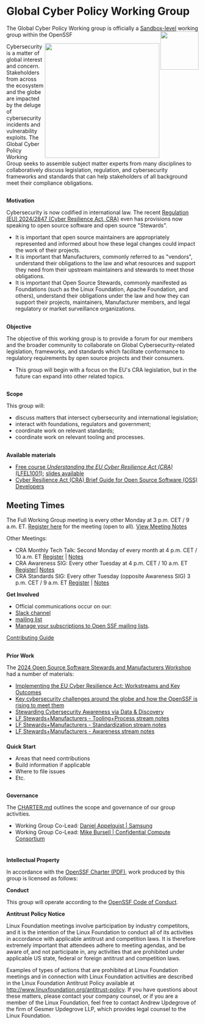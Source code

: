 # Global Cyber Policy Working Group

The Global Cyber Policy Working group is officially a [Sandbox-level](https://github.com/ossf/tac/blob/main/process/working-group-lifecycle.md#to-become-sandbox) working group within the OpenSSF <img align="right" src="https://github.com/ossf/tac/blob/main/files/images/OpenSSF_StagesBadges_sandbox.svg" width="100" height="100">

<img align="right" src="https://github.com/ossf/wg-globalcyberpolicy/blob/main/documents/CRAfish-final.png" width="300" height="300">

Cybersecurity is a matter of global interest and concern.  Stakeholders from across the ecosystem and the globe are impacted by the deluge of cybersecurity incidents and vulnerability exploits.  The Global Cyber Policy Working Group seeks to assemble subject matter experts from many disciplines to collaboratively discuss legislation, regulation, and cybersecurity frameworks and standards that can help stakeholders of all background meet their compliance obligations.


## 
**Motivation**

Cybersecurity is now codified in international law.  The recent [Regulation (EU) 2024/2847 (Cyber Resilience Act, CRA)](https://eur-lex.europa.eu/eli/reg/2024/2847/oj) even has provisions now speaking to open source software and open source "Stewards".

- It is important that open source maintainers are appropriately represented and informed about how these legal changes could impact the work of their projects.
- It is important that Manufacturers, commonly referred to as "vendors", understand their obligations to the law and what resources and support they need from their upstream maintainers and stewards to meet those obligations.
- It is important that Open Source Stewards, commonly manifested as Foundations (such as the Linux Foundation, Apache Foundation, and others), understand their obligations under the law and how they can support their projects, maintainers, Manufacturer members, and legal regulatory or market surveillance organizations.

## 
**Objective**

The objective of this working group is to provide a forum for our members and the broader community to collaborate on Global Cybersecurity-related legislation, frameworks, and standards which facilitate conformance to regulatory requirements by open source projects and their consumers.

- This group will begin with a focus on the EU's CRA legislation, but in the future can expand into other related topics.


## 
**Scope**

This group will:
 - discuss matters that intersect cybersecurity and international legislation;
 - interact with foundations, regulators and government;
 - coordinate work on relevant standards;
 - coordinate work on relevant tooling and processes.

## 
**Available materials**

* [Free course *Understanding the EU Cyber Resilience Act (CRA)* (LFEL1001)](https://training.linuxfoundation.org/express-learning/understanding-the-eu-cyber-resilience-act-cra-lfel1001/); [slides available](https://docs.google.com/presentation/d/1j3OlNz2k5rk9KRD8ZZz8xvsM_hyxqOioK4UUkJTWee8/edit)
* [Cyber Resilience Act (CRA) Brief Guide for Open Source Software (OSS) Developers](https://best.openssf.org/CRA-Brief-Guide-for-OSS-Developers)

## Meeting Times

The Full Working Group meeting is every other Monday at 3 p.m. CET / 9 a.m. ET. [Register here](https://zoom-lfx.platform.linuxfoundation.org/meeting/97523638150?password=dca95395-796b-44f2-afd7-413329eed229&invite=true) for the meeting (open to all). [View Meeting Notes](https://docs.google.com/document/d/1iAplSQheMgemdMnEw74uPj3oi_6rLLbFFXhg4svqIDo/edit?tab=t.0#heading=h.9m0zi4b0wnne)

Other Meetings:
* CRA Monthly Tech Talk: Second Monday of every month at 4 p.m. CET / 10 a.m. ET [Register](https://zoom-lfx.platform.linuxfoundation.org/meeting/97523638150?password=dca95395-796b-44f2-afd7-413329eed229&invite=true) | [Notes](https://docs.google.com/document/d/1PU1qL7rDY1Gc-qOY16JoWb_eCf5H4N2IXJt0CFqZoFE/edit?tab=t.0#heading=h.omyjy2x7t74i)
* CRA Awareness SIG: Every other Tuesday at 4 p.m. CET / 10 a.m. ET [Register](https://zoom-lfx.platform.linuxfoundation.org/meeting/98786181680?password=6ec50066-ae09-4262-890a-41c34719b707&invite=true)| [Notes](https://docs.google.com/document/d/1iAplSQheMgemdMnEw74uPj3oi_6rLLbFFXhg4svqIDo/edit?tab=t.0#heading=h.9m0zi4b0wnne)
* CRA Standards SIG: Every other Tuesday (opposite Awareness SIG) 3 p.m. CET / 9 a.m. ET [Register](https://zoom-lfx.platform.linuxfoundation.org/meeting/94820799512?password=8c6c2c90-2893-42d7-9c0a-d73d15811c30&invite=true) | [Notes](https://docs.google.com/document/d/1XjE5VYdyIdH32T94ZQIj0Hf5btRiKG58z3jSInY77wA/edit?tab=t.0#heading=h.9m0zi4b0wnne)

**Get Involved**

*   Official communications occur on our:
*   [Slack channel](https://openssf.slack.com/archives/C084A6XPX0F)
*   [mailing list](https://lists.openssf.org/g/openssf-wg-globalcyberpolicy)
*   [Manage your subscriptions to Open SSF mailing lists](https://lists.openssf.org/g/main/subgroups).

[Contributing Guide](https://github.com/ossf/wg-globalcyberpolicy/blob/main/CONTRIBUTING.md)

## 
**Prior Work**

The [2024 Open Source Software Stewards and Manufacturers Workshop](https://events.linuxfoundation.org/open-source-software-stewards-manufacturers-workshop/) had a number of materials:

* [Implementing the EU Cyber Resilience Act: Workstreams and Key Outcomes](https://github.com/ossf/wg-globalcyberpolicy/blob/main/documents/2024%20Stewards%20%2B%20Manufacturers%20Workshop/Implementing%20the%20EU%20Cyber%20Resilience%20Act_%20Workstreams%20and%20Key%20Outcomes.pdf)
* [Key cybersecurity challenges around the globe and how the OpenSSF is rising to meet them](https://github.com/ossf/wg-globalcyberpolicy/blob/main/documents/2024%20Stewards%20%2B%20Manufacturers%20Workshop/OpenSSF%20CRA%20CyberRegs%20(1).pdf)
* [Stewarding Cybersecurity Awareness via Data & Discovery](https://github.com/ossf/wg-globalcyberpolicy/blob/main/documents/2024%20Stewards%20%2B%20Manufacturers%20Workshop/Stewarding%20Cybersecurity%20Awareness%20via%20Data%20%26%20Discovery%20.pdf)
* [LF Stewards+Manufacturers - Tooling+Process stream notes](https://docs.google.com/document/d/1EV4pNZXxiTGdo8tdA92ya16N8otCdLFvqedmqntF4lg/edit?tab=t.0#heading=h.ljy0cv72hwef)
* [LF Stewards+Manufacturers - Standardization stream notes](https://docs.google.com/document/d/1ZgLv26CvN6JBYHgulpN9GzGj-yzE5U_tyQNbYxDCRF8/edit?tab=t.0#heading=h.he1hzvqvfnat)
* [LF Stewards+Manufacturers - Awareness stream notes](https://docs.google.com/document/d/1d0mHlmImMNJNKat7qd2binfxBINot7kMBaoQKTH9_b4/edit?tab=t.0#heading=h.untq66fszwdn)


### 
**Quick Start**

*   Areas that need contributions
*   Build information if applicable
*   Where to file issues
*   Etc.

## 

**Governance**

The [CHARTER.md](https://github.com/ossf/wg-globalcyberpolicy/blob/main/CHARTER.md)  outlines the scope and governance of our group activities.


*   Working Group Co-Lead: [Daniel Appelquist | Samsung](https://github.com/torgo)
*   Working Group Co-Lead: [Mike Bursell | Confidential Compute Consortium](https://github.com/MikeCamel)

#
**Intellectual Property**

In accordance with the [OpenSSF Charter (PDF)](https://charter.openssf.org/), work produced by this group is licensed as follows:

**Conduct**

This group will operate according to the [OpenSSF Code of Conduct](https://openssf.org/community/code-of-conduct/). 

**Antitrust Policy Notice**

Linux Foundation meetings involve participation by industry competitors, and it is the intention of the Linux Foundation to conduct all of its activities in accordance with applicable antitrust and competition laws. It is therefore extremely important that attendees adhere to meeting agendas, and be aware of, and not participate in, any activities that are prohibited under applicable US state, federal or foreign antitrust and competition laws.

Examples of types of actions that are prohibited at Linux Foundation meetings and in connection with Linux Foundation activities are described in the Linux Foundation Antitrust Policy available at http://www.linuxfoundation.org/antitrust-policy. If you have questions about these matters, please contact your company counsel, or if you are a member of the Linux Foundation, feel free to contact Andrew Updegrove of the firm of Gesmer Updegrove LLP, which provides legal counsel to the Linux Foundation.
